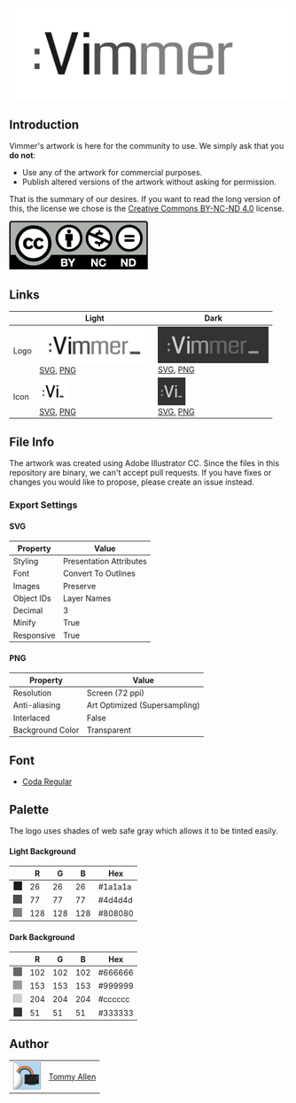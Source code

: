 [![Vimmer](.meta/splash.gif)][vimmer]

## Introduction

Vimmer's artwork is here for the community to use.  We simply ask that you 
**do not**:

- Use any of the artwork for commercial purposes.
- Publish altered versions of the artwork without asking for permission.

That is the summary of our desires.  If you want to read the long version of
this, the license we chose is the [Creative Commons BY-NC-ND 4.0][boring]
license.

[![Creative Commons BY-NC-ND 4.0](.meta/commons.png)][license]

## Links

|      | Light                                                                                       | Dark                                                                                   |
|------|---------------------------------------------------------------------------------------------|----------------------------------------------------------------------------------------|
| Logo | [![Light][prev-logo-light]][logo-light-svg]<br>[SVG][logo-light-svg], [PNG][logo-light-png] | [![Dark][prev-logo-dark]][logo-dark-svg]<br>[SVG][logo-dark-svg], [PNG][logo-dark-png] |
| Icon | [![Light][prev-icon-light]][icon-light-svg]<br>[SVG][icon-light-svg], [PNG][icon-light-png] | [![Dark][prev-icon-dark]][icon-dark-svg]<br>[SVG][icon-dark-svg], [PNG][icon-dark-png] |

## File Info

The artwork was created using Adobe Illustrator CC.  Since the files in this
repository are binary, we can't accept pull requests.  If you have fixes or
changes you would like to propose, please create an issue instead.

### Export Settings

#### SVG

| Property   | Value                   |
|------------|-------------------------|
| Styling    | Presentation Attributes |
| Font       | Convert To Outlines     |
| Images     | Preserve                |
| Object IDs | Layer Names             |
| Decimal    | 3                       |
| Minify     | True                    |
| Responsive | True                    |

#### PNG

| Property         | Value                         |
|------------------|-------------------------------|
| Resolution       | Screen (72 ppi)               |
| Anti-aliasing    | Art Optimized (Supersampling) |
| Interlaced       | False                         |
| Background Color | Transparent                   |


## Font

- [Coda Regular](https://fonts.google.com/specimen/Coda)

## Palette

The logo uses shades of web safe gray which allows it to be tinted easily.

#### Light Background

|                               | R   | G   | B   | Hex     |
|-------------------------------|-----|-----|-----|---------|
| ![](.meta/palette/light1.png) | 26  | 26  | 26  | #1a1a1a |
| ![](.meta/palette/light2.png) | 77  | 77  | 77  | #4d4d4d |
| ![](.meta/palette/light3.png) | 128 | 128 | 128 | #808080 |

#### Dark Background

|                              | R   | G   | B   | Hex     |
|------------------------------|-----|-----|-----|---------|
| ![](.meta/palette/dark1.png) | 102 | 102 | 102 | #666666 |
| ![](.meta/palette/dark2.png) | 153 | 153 | 153 | #999999 |
| ![](.meta/palette/dark3.png) | 204 | 204 | 204 | #cccccc |
| ![](.meta/palette/dark4.png) | 51  | 51  | 51  | #333333 |

## Author

<table>
  <tbody>
    <tr>
      <td>
        <a href="https://github.com/tweekmonster"><img src=".meta/tweekmonster.png"></a>
      </td>
      <td>
        <a href="https://github.com/tweekmonster">Tommy Allen</a>
      </td>
    </tr>
  </tbody>
</table>

[license]: http://creativecommons.org/licenses/by-nc-nd/4.0/
[boring]: https://creativecommons.org/licenses/by-nc-nd/4.0/legalcode
[vimmer]: http://vimmer.net
[author]: https://github.com/tweekmonster
[prev-logo-light]: .meta/preview/Vimmer_Logo_Light.png
[prev-logo-dark]: .meta/preview/Vimmer_Logo_Dark.png
[prev-icon-light]: .meta/preview/Vimmer_Icon_Light.png
[prev-icon-dark]: .meta/preview/Vimmer_Icon_Dark.png
[logo-light-svg]: svg/Vimmer_Logo_Light.svg?raw=true
[logo-dark-svg]: svg/Vimmer_Logo_Dark.svg?raw=true
[icon-light-svg]: svg/Vimmer_Icon_Light.svg?raw=true
[icon-dark-svg]: svg/Vimmer_Icon_Dark.svg?raw=true
[logo-light-png]: png/Vimmer_Logo_Light.png?raw=true
[logo-dark-png]: png/Vimmer_Logo_Dark.png?raw=true
[icon-light-png]: png/Vimmer_Icon_Light.png?raw=true
[icon-dark-png]: png/Vimmer_Icon_Dark.png?raw=true
